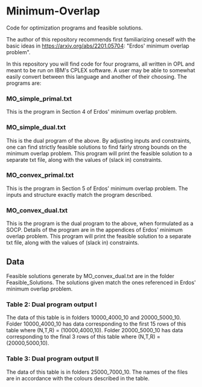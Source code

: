 # Minimum-Overlap
Code for optimization programs and feasible solutions.

The author of this repository recommends first familiarizing oneself with the basic ideas in https://arxiv.org/abs/2201.05704: "Erdos' minimum overlap problem".

In this repository you will find code for four programs, all written in OPL and meant to be run on IBM's CPLEX software. A user may be able to somewhat easily convert between this language and another of their choosing. The programs are:

### MO_simple_primal.txt

This is the program in Section 4 of Erdos' minimum overlap problem. 

### MO_simple_dual.txt

This is the dual program of the above. By adjusting inputs and constraints, one can find strictly feasible solutions to find fairly strong bounds on the minimum overlap problem. This program will print the feasible solution to a separate txt file, along with the values of (slack in) constraints. 

### MO_convex_primal.txt

This is the program in Section 5 of Erdos' minimum overlap problem. The inputs and structure exactly match the program described. 

### MO_convex_dual.txt

This is the program is the dual program to the above, when formulated as a SOCP. Details of the program are in the appendices of Erdos' minimum overlap problem. This program will print the feasible solution to a separate txt file, along with the values of (slack in) constraints. 

## Data

Feasible solutions generate by MO_convex_dual.txt are in the folder Feasible_Solutions. The solutions given match the ones referenced in Erdos' minimum overlap problem. 

### Table 2: Dual program output I

The data of this table is in folders 10000_4000_10 and 20000_5000_10. Folder 10000_4000_10 has data corresponding to the first 15 rows of this table where (N,T,R) = (10000,4000,10). Folder 20000_5000_10 has data corresponding to the final 3 rows of this table where (N,T,R) = (20000,5000,10).


### Table 3: Dual program output II

The data of this table is in folders 25000_7000_10. The names of the files are in accordance with the colours described in the table. 


